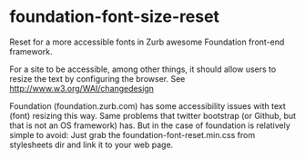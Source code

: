 foundation-font-size-reset
==========================

Reset for a more accessible fonts in Zurb awesome Foundation front-end framework.

For a site to be accessible, among other things, it should allow users to resize the text by configuring the browser. See http://www.w3.org/WAI/changedesign

Foundation (foundation.zurb.com) has some accessibility issues with text (font) resizing this way. Same problems that twitter bootstrap (or Github, but that is not an OS framework) has. But in the case of foundation is relatively simple to avoid: 
Just grab the foundation-font-reset.min.css from stylesheets dir and link it to your web page.
